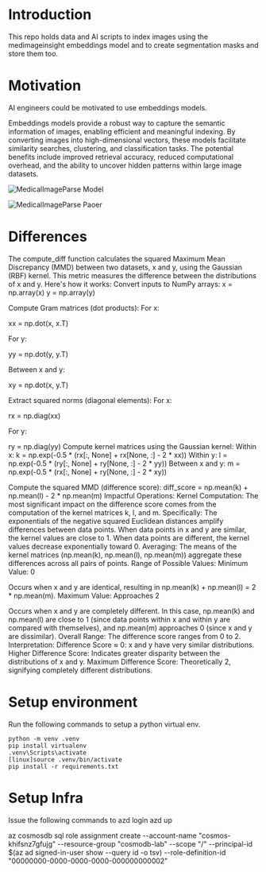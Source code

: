 # Introduction

This repo holds data and AI scripts to index images using the medimageinsight embeddings model
and to create segmentation masks and store them too.

# Motivation

AI engineers could be motivated to use embeddings models.

Embeddings models provide a robust way to capture the semantic information of images, enabling efficient and meaningful indexing. By converting images into high-dimensional vectors, these models facilitate similarity searches, clustering, and classification tasks. The potential benefits include improved retrieval accuracy, reduced computational overhead, and the ability to uncover hidden patterns within large image datasets.

![MedicalImageParse Model](https://ai.azure.com/explore/models/MedImageInsight/version/5/registry/azureml)

![MedicalImageParse Paoer](https://arxiv.org/pdf/2410.06542)

# Differences

The compute_diff function calculates the squared Maximum Mean Discrepancy (MMD) between two datasets, x and y, using the Gaussian (RBF) kernel. This metric measures the difference between the distributions of x and y.
Here's how it works:
Convert inputs to NumPy arrays:
x = np.array(x)
y = np.array(y)

Compute Gram matrices (dot products):
For x:

xx = np.dot(x, x.T)

For y:

yy = np.dot(y, y.T)

Between x and y:

xy = np.dot(x, y.T)

Extract squared norms (diagonal elements):
For x:

rx = np.diag(xx)

For y:

ry = np.diag(yy)
Compute kernel matrices using the Gaussian kernel:
Within x:
k = np.exp(-0.5 * (rx[:, None] + rx[None, :] - 2 * xx))
Within y:
l = np.exp(-0.5 * (ry[:, None] + ry[None, :] - 2 * yy))
Between x and y:
m = np.exp(-0.5 * (rx[:, None] + ry[None, :] - 2 * xy))

Compute the squared MMD (difference score):
diff_score = np.mean(k) + np.mean(l) - 2 * np.mean(m)
Impactful Operations:
Kernel Computation: The most significant impact on the difference score comes from the computation of the kernel matrices k, l, and m. Specifically:
The exponentials of the negative squared Euclidean distances amplify differences between data points.
When data points in x and y are similar, the kernel values are close to 1.
When data points are different, the kernel values decrease exponentially toward 0.
Averaging: The means of the kernel matrices (np.mean(k), np.mean(l), np.mean(m)) aggregate these differences across all pairs of points.
Range of Possible Values:
Minimum Value: 0

Occurs when x and y are identical, resulting in np.mean(k) + np.mean(l) = 2 * np.mean(m).
Maximum Value: Approaches 2

Occurs when x and y are completely different.
In this case, np.mean(k) and np.mean(l) are close to 1 (since data points within x and within y are compared with themselves), and np.mean(m) approaches 0 (since x and y are dissimilar).
Overall Range: The difference score ranges from 0 to 2.
Interpretation:
Difference Score ≈ 0: x and y have very similar distributions.
Higher Difference Score: Indicates greater disparity between the distributions of x and y.
Maximum Difference Score: Theoretically 2, signifying completely different distributions.

# Setup environment

Run the following commands to setup a python virtual env.

```
python -m venv .venv
pip install virtualenv
.venv\Scripts\activate
[linux]source .venv/bin/activate
pip install -r requirements.txt
```

# Setup Infra

Issue the following commands to 
azd login
azd up

az cosmosdb sql role assignment create --account-name "cosmos-khifsnz7gfujg" --resource-group "cosmodb-lab" --scope "/" --principal-id $(az ad signed-in-user show --query id -o tsv) --role-definition-id "00000000-0000-0000-0000-000000000002"
